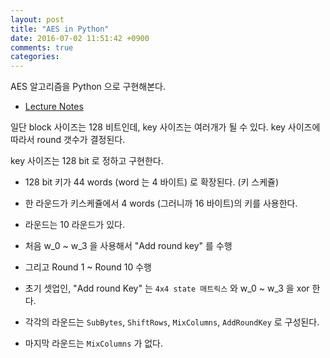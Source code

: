 ```yaml
---
layout: post
title: "AES in Python"
date: 2016-07-02 11:51:42 +0900
comments: true
categories: 
---
```


AES 알고리즘을 Python 으로 구현해본다.

* [Lecture Notes](https://engineering.purdue.edu/kak/compsec/NewLectures/Lecture8.pdf)

일단 block 사이즈는 128 비트인데, key 사이즈는 여러개가 될 수 있다. key 사이즈에 따라서 round 갯수가 결정된다.

key 사이즈는 128 bit 로 정하고 구현한다.

* 128 bit 키가 44 words (word 는 4 바이트) 로 확장된다. (키 스케쥴)
* 한 라운드가 키스케쥴에서 4 words (그러니까 16 바이트)의 키를 사용한다.
* 라운드는 10 라운드가 있다.

* 처음 w_0 ~ w_3 을 사용해서 "Add round key" 를 수행
* 그리고 Round 1 ~ Round 10 수행

* 초기 셋업인, "Add round Key" 는 `4x4 state 매트릭스` 와 w_0 ~ w_3 을 xor 한다.
* 각각의 라운드는 `SubBytes`, `ShiftRows`, `MixColumns`, `AddRoundKey` 로 구성된다.
* 마지막 라운드는 `MixColumns` 가 없다.
